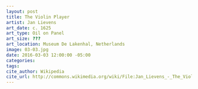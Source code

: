 ```yaml
---
layout: post
title: The Violin Player
artist: Jan Lievens
art_date: c. 1625
art_type: Oil on Panel
art_size: ???
art_location: Museum De Lakenhal, Netherlands
image: 03-03.jpg
date: 2016-03-03 12:00:00 -05:00
categories:
tags:
cite_author: Wikipedia
cite_url: http://commons.wikimedia.org/wiki/File:Jan_Lievens_-_The_Violin_Player_-_WGA13007.jpg
---
```

